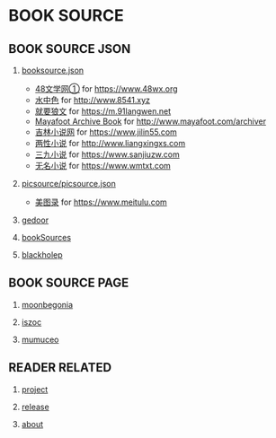 BOOK SOURCE
===========

BOOK SOURCE JSON
----------------

1. [booksource.json](booksource/booksource.json)

    * [48文学网①](booksource/48wx.org.json)
        for <https://www.48wx.org>
    * [水中色](booksource/8541.xyz.json)
        for <http://www.8541.xyz>
    * [就要狼文](booksource/91langwen.net.json)
        for <https://m.91langwen.net>
    * [Mayafoot Archive Book](booksource/discuz_archiver.json)
        for <http://www.mayafoot.com/archiver>
    * [吉林小说网](booksource/jilin55.com.json)
        for <https://www.jilin55.com>
    * [两性小说](booksource/liangxingxs.com.json)
        for <http://www.liangxingxs.com>
    * [三九小说](booksource/sanjiuzw.com.json)
        for <https://www.sanjiuzw.com>
    * [无名小说](booksource/wmtxt.com.json)
        for <https://www.wmtxt.com>

2. [picsource/picsource.json](booksource/picsource/picsource.json)

    * [美图录](booksource/picsource/picsource/meitulu.com.json)
        for <https://www.meitulu.com>


3. [gedoor](https://gedoor.github.io/MyBookshelf/bookSource.json)
4. [bookSources](https://booksources.github.io)
5. [blackholep](https://blackholep.github.io/20190815set1)

BOOK SOURCE PAGE
----------------

1. [moonbegonia](https://moonbegonia.github.io/Source/)

2. [iszoc](http://ku.iszoc.com)

3. [mumuceo](http://ku.mumuceo.com)

READER RELATED
--------------

1. [project](https://github.com/gedoor/MyBookshelf)

2. [release](https://www.coolapk.com/apk/com.gedoor.moneybook)

3. [about](https://gedoor.github.io/MyBookshelf/)

